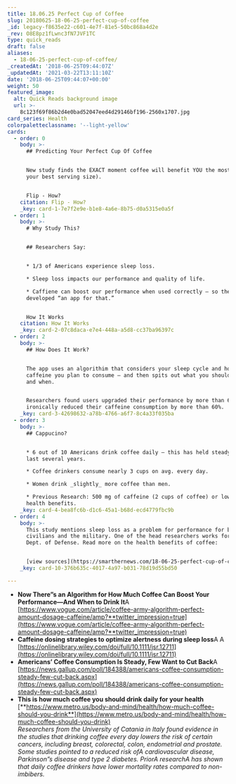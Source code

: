 ```yaml
---
title: 18.06.25 Perfect Cup of Coffee
slug: 20180625-18-06-25-perfect-cup-of-coffee
_id: legacy-f8635e22-c601-4e7f-81e5-50bc868a4d2e
_rev: O8E8pz1fLwnc3fN7JVF1TC
type: quick_reads
draft: false
aliases:
  - 18-06-25-perfect-cup-of-coffee/
_createdAt: '2018-06-25T09:44:07Z'
_updatedAt: '2021-03-22T13:11:10Z'
date: '2018-06-25T09:44:07+00:00'
weight: 50
featured_image:
  alt: Quick Reads background image
  url: >-
    8c123f69f86b2d4e0bad52047eed4d29146bf196-2560x1707.jpg
card_series: Health
colorpaletteclassname: '--light-yellow'
cards:
  - order: 0
    body: >-
      ## Predicting Your Perfect Cup Of Coffee


      New study finds the EXACT moment coffee will benefit YOU the most (and
      your best serving size).


      Flip - How?
    citation: Flip - How?
    _key: card-1-7e7f2e9e-b1e8-4a6e-8b75-d0a5315e0a5f
  - order: 1
    body: >-
      # Why Study This?


      ## Researchers Say:


      * 1/3 of Americans experience sleep loss.

      * Sleep loss impacts our performance and quality of life.

      * Caffiene can boost our performance when used correctly – so they
      developed “an app for that.”


      How It Works
    citation: How It Works
    _key: card-2-07c8daca-e7e4-448a-a5d8-cc37ba96397c
  - order: 2
    body: >-
      ## How Does It Work?


      The app uses an algorithim that considers your sleep cycle and how much
      caffeine you plan to consume – and then spits out what you should drink
      and when.


      Researchers found users upgraded their performance by more than 60% &
      ironically reduced their caffeine consumption by more than 60%.
    _key: card-3-42698632-a78b-4766-a6f7-8c4a33f035ba
  - order: 3
    body: >-
      ## Cappucino?


      * 6 out of 10 Americans drink coffee daily – this has held steady over the
      last several years.

      * Coffee drinkers consume nearly 3 cups on avg. every day.

      * Women drink _slightly_ more coffee than men.

      * Previous Research: 500 mg of caffeine (2 cups of coffee) or lower = best
      health benefits.
    _key: card-4-bea8fc6b-d1c6-45a1-b68d-ecd4779fbc9b
  - order: 4
    body: >-
      This study mentions sleep loss as a problem for performance for both
      civilians and the military. One of the head researchers works for the
      Dept. of Defense. Read more on the health benefits of coffee:


      [view sources](https://smarthernews.com/18-06-25-perfect-cup-of-coffee/)
    _key: card-10-376b635c-4017-4a97-b031-78d19d55bd50

---
```

* **Now There”s an Algorithm for How Much Coffee Can Boost Your Performance—And When to Drink It**A [https://www.vogue.com/article/coffee-army-algorithm-perfect-amount-dosage-caffeine/amp?**twitter_impression=true](https://www.vogue.com/article/coffee-army-algorithm-perfect-amount-dosage-caffeine/amp?**twitter_impression=true)
* **Caffeine dosing strategies to optimize alertness during sleep loss**A A [https://onlinelibrary.wiley.com/doi/full/10.1111/jsr.12711](https://onlinelibrary.wiley.com/doi/full/10.1111/jsr.12711)
* **Americans’ Coffee Consumption Is Steady, Few Want to Cut Back**A [https://news.gallup.com/poll/184388/americans-coffee-consumption-steady-few-cut-back.aspx](https://news.gallup.com/poll/184388/americans-coffee-consumption-steady-few-cut-back.aspx)
* **This is how much coffee you should drink daily for your health** [**https://www.metro.us/body-and-mind/health/how-much-coffee-should-you-drink**](https://www.metro.us/body-and-mind/health/how-much-coffee-should-you-drink)  
_Researchers from the University of Catania in Italy found evidence in the studies that drinking coffee every day lowers the risk of certain cancers, including breast, colorectal, colon, endometrial and prostate. Some studies pointed to a reduced risk ofA cardiovascular disease, Parkinson”s disease and type 2 diabetes. PriorA researchA has shown that daily coffee drinkers have lower mortality rates compared to non-imbibers._